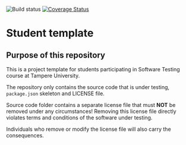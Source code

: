 ![Build status](https://travis-ci.com/ArttuYlikotila/software-testing-assignment.svg?branch=master)
[![Coverage Status](https://coveralls.io/repos/github/ArttuYlikotila/software-testing-assignment/badge.svg?branch=master)](https://coveralls.io/github/ArttuYlikotila/software-testing-assignment?branch=master)
# Student template

## Purpose of this repository

This is a project template for students participating in Software Testing course
at Tampere University.

The repository only contains the source code that is under testing, `package.json` skeleton
and LICENSE file.

Source code folder contains a separate license file that must **NOT** be removed under any circumstances!
Removing this license file directly violates terms and conditions of the software under testing.

Individuals who remove or modify the license file will also carry the consequences.
